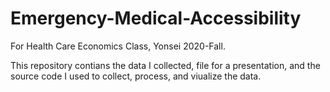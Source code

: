 # Emergency-Medical-Accessibility

For Health Care Economics Class, Yonsei 2020-Fall.

This repository contians the data I collected, file for a presentation, and the source code I used to collect, process, and viualize the data. 
